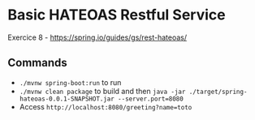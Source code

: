 # Basic HATEOAS Restful Service

Exercice 8 - https://spring.io/guides/gs/rest-hateoas/

## Commands

- `./mvnw spring-boot:run` to run
- `./mvnw clean package` to build and then `java -jar ./target/spring-hateoas-0.0.1-SNAPSHOT.jar --server.port=8080`
- Access `http://localhost:8080/greeting?name=toto`
